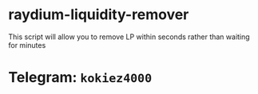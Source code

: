 # raydium-liquidity-remover
This script will allow you to remove LP within seconds rather than waiting for minutes


# Telegram: `kokiez4000`

